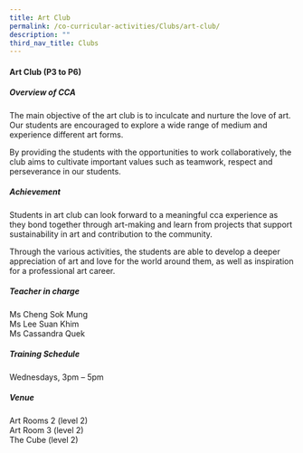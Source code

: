 ```yaml
---
title: Art Club
permalink: /co-curricular-activities/Clubs/art-club/
description: ""
third_nav_title: Clubs
---
```

#### **Art Club  (P3 to P6)**

##### **Overview of CCA**
The main objective of the art club is to inculcate and nurture the love of art. Our students are encouraged to explore a wide range of medium and experience different art forms. 

By providing the students with the opportunities to work collaboratively, the club aims to cultivate important values such as teamwork, respect and perseverance in our students.

##### **Achievement**
Students in art club can look forward to a meaningful cca experience as they bond together through art-making and learn from projects that support sustainability in art and contribution to the community. 

Through the various activities, the students are able to develop a deeper appreciation of art and love for the world around them, as well as inspiration for a professional art career.

##### **Teacher in charge**  <br>
Ms Cheng Sok Mung<br> 
Ms Lee Suan Khim<br> 
Ms Cassandra Quek

##### **Training Schedule**  <br>
Wednesdays, 3pm – 5pm  

##### **Venue**  <br>
Art Rooms 2 (level 2)<br>
Art Room 3 (level 2)<br>
The Cube (level 2)